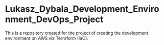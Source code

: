 # Lukasz_Dybala_Development_Environment_DevOps_Project
This is a repository created for the project of creating the development environment on AWS via Terraform (IaC).
